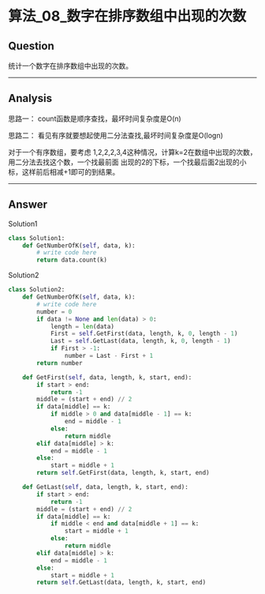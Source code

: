 # 算法_08_数字在排序数组中出现的次数


## Question
统计一个数字在排序数组中出现的次数。

----

## Analysis
思路一：
count函数是顺序查找，最坏时间复杂度是O(n)

思路二：
看见有序就要想起使用二分法查找,最坏时间复杂度是O(logn)

对于一个有序数组，要考虑 1,2,2,2,3,4这种情况，计算k=2在数组中出现的次数，用二分法去找这个数，一个找最前面
出现的2的下标，一个找最后面2出现的小标，这样前后相减+1即可的到结果。

----

## Answer
Solution1
```python
class Solution1:
    def GetNumberOfK(self, data, k):
        # write code here
        return data.count(k)
```

Solution2
```python
class Solution2:
    def GetNumberOfK(self, data, k):
        # write code here
        number = 0
        if data != None and len(data) > 0:
            length = len(data)
            First = self.GetFirst(data, length, k, 0, length - 1)
            Last = self.GetLast(data, length, k, 0, length - 1)
            if First > -1:
                number = Last - First + 1
        return number

    def GetFirst(self, data, length, k, start, end):
        if start > end:
            return -1
        middle = (start + end) // 2
        if data[middle] == k:
            if middle > 0 and data[middle - 1] == k:
                end = middle - 1
            else:
                return middle
        elif data[middle] > k:
            end = middle - 1
        else:
            start = middle + 1
        return self.GetFirst(data, length, k, start, end)

    def GetLast(self, data, length, k, start, end):
        if start > end:
            return -1
        middle = (start + end) // 2
        if data[middle] == k:
            if middle < end and data[middle + 1] == k:
                start = middle + 1
            else:
                return middle
        elif data[middle] > k:
            end = middle - 1
        else:
            start = middle + 1
        return self.GetLast(data, length, k, start, end)
```